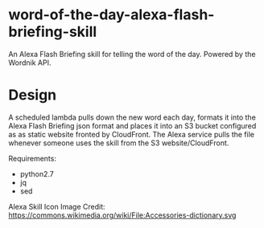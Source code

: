 # word-of-the-day-alexa-flash-briefing-skill
An Alexa Flash Briefing skill for telling the word of the day.  Powered by the Wordnik API.

# Design
A scheduled lambda pulls down the new word each day, formats it into the Alexa Flash Briefing json format and places it into an S3 bucket configured as as static website fronted by CloudFront.  The Alexa service pulls the file whenever someone uses the skill from the S3 website/CloudFront.

Requirements:
* python2.7
* jq
* sed

Alexa Skill Icon Image Credit: https://commons.wikimedia.org/wiki/File:Accessories-dictionary.svg
